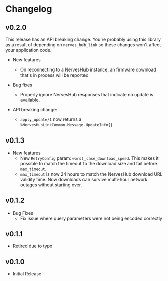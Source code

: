 # Changelog

## v0.2.0

This release has an API breaking change. You're probably using this library as a result of depending on `nerves_hub_link` so these changes won't affect your application code.

* New features
  * On reconnecting to a NervesHub instance, an firmware download that's in process will be reported
  
* Bug fixes
  * Properly ignore NervesHub responses that indicate no update is available.
  
* API breaking change:
  * `apply_update/1` now returns a `%NervesHubLinkCommon.Message.UpdateInfo{}`

## v0.1.3

* New features
  * New `RetryConfig` param: `worst_case_download_speed`. This makes it
    possible to match the timeout to the download size and fail before `max_timeout`.
  * `max_timeout` is now 24 hours to match the NervesHub download URL validity time.
    Now downloads can survive multi-hour network outages without starting over.

## v0.1.2

* Bug Fixes
  * Fix issue where query parameters were not being encoded correctly

## v0.1.1

* Retired due to typo

## v0.1.0

* Initial Release
